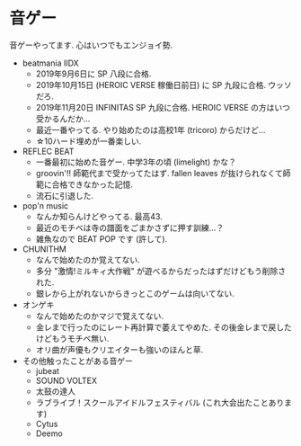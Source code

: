 # 音ゲー
音ゲーやってます. 心はいつでもエンジョイ勢.
* beatmania IIDX
    * 2019年9月6日に SP 八段に合格.
    * 2019年10月15日 (HEROIC VERSE 稼働日前日) に SP 九段に合格. ウッソだろ.
    * 2019年11月20日 INFINITAS SP 九段に合格. HEROIC VERSE の方はいつ受かるんだか…
    * 最近一番やってる. やり始めたのは高校1年 (tricoro) からだけど…
    * ☆10ハード埋めが一番楽しい.
* REFLEC BEAT
    * 一番最初に始めた音ゲー. 中学3年の頃 (limelight) かな？
    * groovin'!! 師範代まで受かってたはず. fallen leaves が抜けられなくて師範に合格できなかった記憶.
    * 流石に引退した.
* pop'n music
    * なんか知らんけどやってる. 最高43.
    * 最近のモチベは寺の譜面をごまかさずに押す訓練…？
    * 雑魚なので BEAT POP です (許して).
* CHUNITHM
    * なんで始めたのか覚えてない.
    * 多分 "激情!ミルキィ大作戦" が遊べるからだったはずだけどもう削除された.
    * 銀レから上がれないからきっとこのゲームは向いてない.
* オンゲキ
    * なんで始めたのかマジで覚えてない.
    * 金レまで行ったのにレート再計算で萎えてやめた. その後金レまで戻したけどもうモチベ無い.
    * オリ曲が声優もクリエイターも強いのほんと草.
* その他触ったことがある音ゲー
    * jubeat
    * SOUND VOLTEX
    * 太鼓の達人
    * ラブライブ！スクールアイドルフェスティバル (これ大会出たことあります)
    * Cytus
    * Deemo